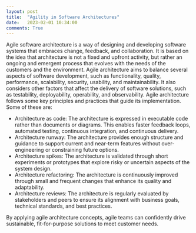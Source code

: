 ```yaml
---
layout: post
title:  "Agility in Software Architectures"
date:   2023-02-01 10:34:00
comments: True
---
```


Agile software architecture is a way of designing and developing software systems that embraces change, feedback, and collaboration. It is based on the idea that architecture is not a fixed and upfront activity, but rather an ongoing and emergent process that evolves with the needs of the customers and the environment. Agile architecture aims to balance several aspects of software development, such as functionality, quality, performance, scalability, security, usability, and maintainability. It also considers other factors that affect the delivery of software solutions, such as testability, deployability, operability, and observability. Agile architecture follows some key principles and practices that guide its implementation. Some of these are:

- Architecture as code: The architecture is expressed in executable code rather than documents or diagrams. This enables faster feedback loops, automated testing, continuous integration, and continuous delivery.
- Architecture runway: The architecture provides enough structure and guidance to support current and near-term features without over-engineering or constraining future options.
- Architecture spikes: The architecture is validated through short experiments or prototypes that explore risky or uncertain aspects of the system design.
- Architecture refactoring: The architecture is continuously improved through small and frequent changes that enhance its quality and adaptability.
- Architecture reviews: The architecture is regularly evaluated by stakeholders and peers to ensure its alignment with business goals, technical standards, and best practices.

By applying agile architecture concepts, agile teams can confidently drive sustainable, fit-for-purpose solutions to meet customer needs.
